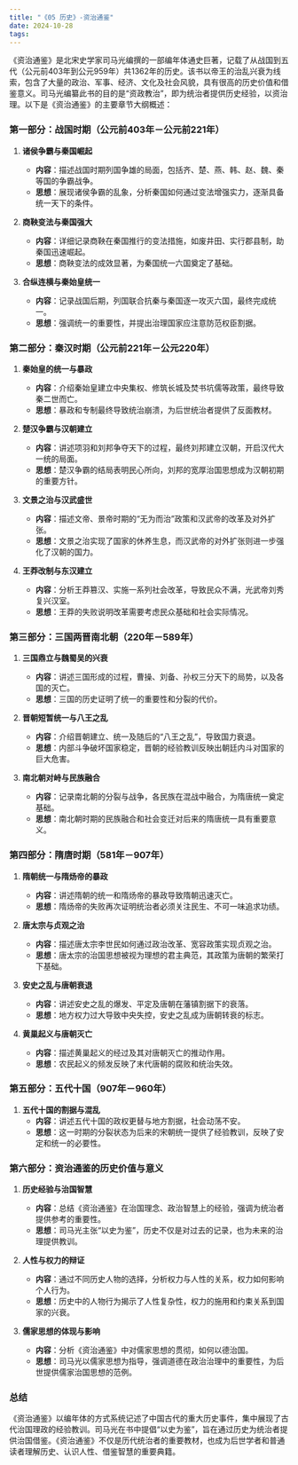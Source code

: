 ```yaml
---
title: "《05 历史》-资治通鉴"
date: 2024-10-28
tags: 
---
```

《资治通鉴》是北宋史学家司马光编撰的一部编年体通史巨著，记载了从战国到五代（公元前403年到公元959年）共1362年的历史。该书以帝王的治乱兴衰为线索，包含了大量的政治、军事、经济、文化及社会风貌，具有很高的历史价值和借鉴意义。司马光编纂此书的目的是“资政教治”，即为统治者提供历史经验，以资治理。以下是《资治通鉴》的主要章节大纲概述：

### 第一部分：战国时期（公元前403年－公元前221年）

1. **诸侯争霸与秦国崛起**
   - **内容**：描述战国时期列国争雄的局面，包括齐、楚、燕、韩、赵、魏、秦等国的争霸战争。
   - **思想**：展现诸侯争霸的乱象，分析秦国如何通过变法增强实力，逐渐具备统一天下的条件。

2. **商鞅变法与秦国强大**
   - **内容**：详细记录商鞅在秦国推行的变法措施，如废井田、实行郡县制，助秦国迅速崛起。
   - **思想**：商鞅变法的成效显著，为秦国统一六国奠定了基础。

3. **合纵连横与秦始皇统一**
   - **内容**：记录战国后期，列国联合抗秦与秦国逐一攻灭六国，最终完成统一。
   - **思想**：强调统一的重要性，并提出治理国家应注意防范权臣割据。

### 第二部分：秦汉时期（公元前221年－公元220年）

1. **秦始皇的统一与暴政**
   - **内容**：介绍秦始皇建立中央集权、修筑长城及焚书坑儒等政策，最终导致秦二世而亡。
   - **思想**：暴政和专制最终导致统治崩溃，为后世统治者提供了反面教材。

2. **楚汉争霸与汉朝建立**
   - **内容**：讲述项羽和刘邦争夺天下的过程，最终刘邦建立汉朝，开启汉代大一统的局面。
   - **思想**：楚汉争霸的结局表明民心所向，刘邦的宽厚治国思想成为汉朝初期的重要方针。

3. **文景之治与汉武盛世**
   - **内容**：描述文帝、景帝时期的“无为而治”政策和汉武帝的改革及对外扩张。
   - **思想**：文景之治实现了国家的休养生息，而汉武帝的对外扩张则进一步强化了汉朝的国力。

4. **王莽改制与东汉建立**
   - **内容**：分析王莽篡汉、实施一系列社会改革，导致民众不满，光武帝刘秀复兴汉室。
   - **思想**：王莽的失败说明改革需要考虑民众基础和社会实际情况。

### 第三部分：三国两晋南北朝（220年－589年）

1. **三国鼎立与魏蜀吴的兴衰**
   - **内容**：讲述三国形成的过程，曹操、刘备、孙权三分天下的局势，以及各国的灭亡。
   - **思想**：三国的历史证明了统一的重要性和分裂的代价。

2. **晋朝短暂统一与八王之乱**
   - **内容**：介绍晋朝建立、统一及随后的“八王之乱”，导致国力衰退。
   - **思想**：内部斗争破坏国家稳定，晋朝的经验教训反映出朝廷内斗对国家的巨大危害。

3. **南北朝对峙与民族融合**
   - **内容**：记录南北朝的分裂与战争，各民族在混战中融合，为隋唐统一奠定基础。
   - **思想**：南北朝时期的民族融合和社会变迁对后来的隋唐统一具有重要意义。

### 第四部分：隋唐时期（581年－907年）

1. **隋朝统一与隋炀帝的暴政**
   - **内容**：讲述隋朝的统一和隋炀帝的暴政导致隋朝迅速灭亡。
   - **思想**：隋炀帝的失败再次证明统治者必须关注民生、不可一味追求功绩。

2. **唐太宗与贞观之治**
   - **内容**：描述唐太宗李世民如何通过政治改革、宽容政策实现贞观之治。
   - **思想**：唐太宗的治国思想被视为理想的君主典范，其政策为唐朝的繁荣打下基础。

3. **安史之乱与唐朝衰退**
   - **内容**：讲述安史之乱的爆发、平定及唐朝在藩镇割据下的衰落。
   - **思想**：地方权力过大导致中央失控，安史之乱成为唐朝转衰的标志。

4. **黄巢起义与唐朝灭亡**
   - **内容**：描述黄巢起义的经过及其对唐朝灭亡的推动作用。
   - **思想**：农民起义的频发反映了末代唐朝的腐败和统治失效。

### 第五部分：五代十国（907年－960年）

1. **五代十国的割据与混乱**
   - **内容**：讲述五代十国的政权更替与地方割据，社会动荡不安。
   - **思想**：这一时期的分裂状态为后来的宋朝统一提供了经验教训，反映了安定和统一的必要性。

### 第六部分：资治通鉴的历史价值与意义

1. **历史经验与治国智慧**
   - **内容**：总结《资治通鉴》在治国理念、政治智慧上的经验，强调为统治者提供参考的重要性。
   - **思想**：司马光主张“以史为鉴”，历史不仅是对过去的记录，也为未来的治理提供教训。

2. **人性与权力的辩证**
   - **内容**：通过不同历史人物的选择，分析权力与人性的关系，权力如何影响个人行为。
   - **思想**：历史中的人物行为揭示了人性复杂性，权力的施用和约束关系到国家的兴衰。

3. **儒家思想的体现与影响**
   - **内容**：分析《资治通鉴》中对儒家思想的贯彻，如何以德治国。
   - **思想**：司马光以儒家思想为指导，强调道德在政治治理中的重要性，为后世提供儒家治国思想的范例。

### 总结

《资治通鉴》以编年体的方式系统记述了中国古代的重大历史事件，集中展现了古代治国理政的经验教训。司马光在书中提倡“以史为鉴”，旨在通过历史为统治者提供治国借鉴。《资治通鉴》不仅是历代统治者的重要教材，也成为后世学者和普通读者理解历史、认识人性、借鉴智慧的重要典籍。
